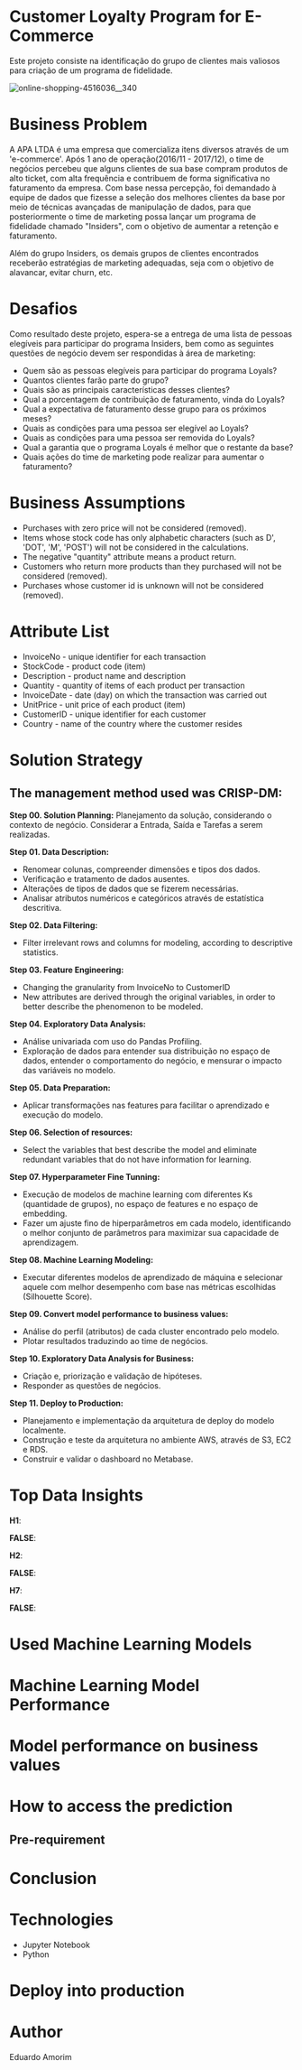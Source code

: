 # Customer Loyalty Program for E-Commerce

Este projeto consiste na identificação do grupo de clientes mais valiosos para criação de um programa de fidelidade.

![online-shopping-4516036__340](https://user-images.githubusercontent.com/105643907/192764287-a556c53e-c6b8-46be-80fb-2e03fa4fe472.jpg)


# Business Problem


A APA LTDA é uma empresa que comercializa itens diversos através de um 'e-commerce'.
Após 1 ano de operação(2016/11 - 2017/12), o time de negócios percebeu que alguns clientes de sua base compram produtos de alto ticket, com alta frequência e contribuem de forma significativa no faturamento da empresa. Com base nessa percepção, foi demandado à equipe de dados que fizesse a seleção dos melhores clientes da base por meio de técnicas avançadas de manipulação de dados, para que posteriormente o time de marketing possa lançar um programa de fidelidade chamado "Insiders", com o objetivo de aumentar a retenção e faturamento.

Além do grupo Insiders, os demais grupos de clientes encontrados receberão estratégias de marketing adequadas, seja com o objetivo de alavancar, evitar churn, etc.

# Desafios

Como resultado deste projeto, espera-se a entrega de uma lista de pessoas elegíveis para participar do programa Insiders, bem como as seguintes questões de negócio devem ser respondidas à área de marketing:

- Quem são as pessoas elegíveis para participar do programa Loyals?
- Quantos clientes farão parte do grupo?
- Quais são as principais características desses clientes?
- Qual a porcentagem de contribuição de faturamento, vinda do Loyals?
- Qual a expectativa de faturamento desse grupo para os próximos meses?
- Quais as condições para uma pessoa ser elegível ao Loyals?
- Quais as condições para uma pessoa ser removida do Loyals?
- Qual a garantia que o programa Loyals é melhor que o restante da base?
- Quais ações do time de marketing pode realizar para aumentar o faturamento?

# Business Assumptions

- Purchases with zero price will not be considered (removed).
- Items whose stock code has only alphabetic characters (such as D', 'DOT', 'M', 'POST') will not be considered in the calculations.
- The negative "quantity" attribute means a product return.
- Customers who return more products than they purchased will not be considered (removed).
- Purchases whose customer id is unknown will not be considered (removed).

# Attribute List

- InvoiceNo - unique identifier for each transaction
- StockCode - product code (item)
- Description - product name and description
- Quantity - quantity of items of each product per transaction
- InvoiceDate - date (day) on which the transaction was carried out
- UnitPrice - unit price of each product (item)
- CustomerID - unique identifier for each customer
- Country - name of the country where the customer resides


# Solution Strategy

## The management method used was CRISP-DM:

**Step 00. Solution Planning:** Planejamento da solução, considerando o contexto de negócio. Considerar a Entrada, Saída e Tarefas a serem realizadas.

**Step 01. Data Description:** 
- Renomear colunas, compreender dimensões e tipos dos dados.
- Verificação e tratamento de dados ausentes.
- Alterações de tipos de dados que se fizerem necessárias.
- Analisar atributos numéricos e categóricos através de estatística descritiva.

**Step 02. Data Filtering:** 
- Filter irrelevant rows and columns for modeling, according to descriptive statistics.

**Step 03. Feature Engineering:** 
- Changing the granularity from InvoiceNo to CustomerID
- New attributes are derived through the original variables, in order to better describe the phenomenon to be modeled.

**Step 04. Exploratory Data Analysis:** 
- Análise univariada com uso do Pandas Profiling.
- Exploração de dados para entender sua distribuição no espaço de dados, entender o comportamento do negócio, e mensurar o impacto das variáveis no modelo.

**Step 05. Data Preparation:** 
- Aplicar transformações nas features para facilitar o aprendizado e execução do modelo.

**Step 06. Selection of resources:** 
- Select the variables that best describe the model and eliminate redundant variables that do not have information for learning. 

**Step 07. Hyperparameter Fine Tunning:** 
- Execução de modelos de machine learning com diferentes Ks (quantidade de grupos), no espaço de features e no espaço de embedding.
- Fazer um ajuste fino de hiperparâmetros em cada modelo, identificando o melhor conjunto de parâmetros para maximizar sua capacidade de aprendizagem.

**Step 08. Machine Learning Modeling:** 
- Executar diferentes modelos de aprendizado de máquina e selecionar aquele com melhor desempenho com base nas métricas escolhidas (Silhouette Score).

**Step 09. Convert model performance to business values:** 
- Análise do perfil (atributos) de cada cluster encontrado pelo modelo.
- Plotar resultados traduzindo ao time de negócios.

**Step 10. Exploratory Data Analysis for Business:** 
- Criação e, priorização e validação de hipóteses.
- Responder as questões de negócios.

**Step 11. Deploy to Production:** 

- Planejamento e implementação da arquitetura de deploy do modelo localmente.
- Construção e teste da arquitetura no ambiente AWS, através de S3, EC2 e RDS.
- Construir e validar o dashboard no Metabase.



# Top Data Insights

**H1**: 

**FALSE**: 



**H2**: 

**FALSE**: 



**H7**: 

**FALSE**: 



# Used Machine Learning Models


# Machine Learning Model Performance



# Model performance on business values


# How to access the prediction

## Pre-requirement



# Conclusion


# Technologies

- Jupyter Notebook
- Python

# Deploy into production


# Author

Eduardo Amorim
